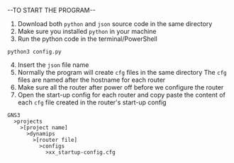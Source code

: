 --TO START THE PROGRAM--
1. Download both ```python``` and ```json``` source code in the same directory
2. Make sure you installed ```python``` in your machine
3. Run the python code in the terminal/PowerShell
```
python3 config.py
```
4. Insert the ```json``` file name
5. Normally the program will create ``cfg`` files in the same directory
The ```cfg``` files are named after the hostname for each router <br />
6. Make sure all the router after power off before we configure the router
7. Open the start-up config for each router and copy paste the content of each ``cfg`` file created in the router's start-up config
```
GNS3
  >projects
    >[project name]
      >dynamips
        >[router file]
          >configs
            >xx_startup-config.cfg
```
